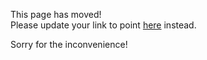This page has moved!<br>
Please update your link to point [here](https://github.com/facebookincubator/create-react-app/blob/master/packages/preact-compat-scripts/template/README.md) instead.

Sorry for the inconvenience!
